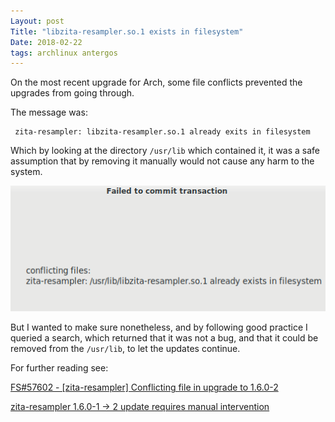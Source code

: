 ```yaml
---
Layout: post
Title: "libzita-resampler.so.1 exists in filesystem"
Date: 2018-02-22 
tags: archlinux antergos
---
```


On the most recent upgrade for Arch, some file conflicts prevented the upgrades from going through. 

The message was:

     zita-resampler: libzita-resampler.so.1 already exits in filesystem

Which by looking at the directory `/usr/lib` which contained it, it was a safe assumption that by removing it manually would not cause any harm to the system. 

![](/images/libzita-resampler.png)

But I wanted to make sure nonetheless, and by following good practice I queried a search, which returned that it was not a bug, and that it could be removed from the `/usr/lib`, to let the updates continue. 

For further reading see:

<a href="https://bugs.archlinux.org/task/57602" target="_blank">FS#57602 - [zita-resampler] Conflicting file in upgrade to 1.6.0-2</a>

<a href="https://www.archlinux.org/news/zita-resampler-160-1-2-update-requires-manual-intervention/" target="_blank">zita-resampler 1.6.0-1 -> 2 update requires manual intervention</a>







